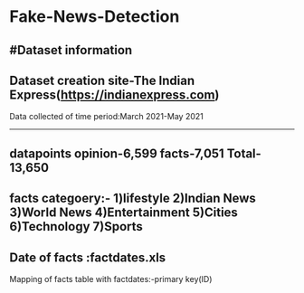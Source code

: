 # Fake-News-Detection

#Dataset information
-------------------------------------------------------------------------
Dataset creation site-The Indian Express(https://indianexpress.com)
--------------------------------------------------------------------------
Data collected of time period:March 2021-May 2021

--------------------------------------------------------------------------
**datapoints**
opinion-6,599
facts-7,051
Total-13,650
--------------------------------------------------------------------------
facts categoery:-
1)lifestyle 
2)Indian News
3)World News
4)Entertainment
5)Cities
6)Technology
7)Sports
-------------------------------------------------------------------------
Date of facts :factdates.xls
-------------------------------------------------------------------------
Mapping of facts table with factdates:-primary key(ID)
